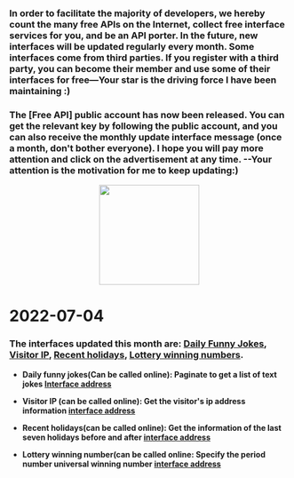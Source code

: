 ### <b>In order to facilitate the majority of developers, we hereby count the many free APIs on the Internet, collect free interface services for you, and be an API porter. In the future, new interfaces will be updated regularly every month. Some interfaces come from third parties. If you register with a third party, you can become their member and use some of their interfaces for free</b>—Your star is the driving force I have been maintaining :)

### <b> The [Free API] public account has now been released. You can get the relevant key by following the public account, and you can also receive the monthly update interface message (once a month, don't bother everyone). I hope you will pay more attention and click on the advertisement at any time. <b>--Your attention is the motivation for me to keep updating:)

<div align=center>
<img src="https://github.com/fangzesheng/free-api/blob/master/qrcode.gif" width="180" height="180">
</div>

# 2022-07-04

### The interfaces updated this month are: [Daily Funny Jokes](#567), [Visitor IP](#566), [Recent holidays](#565), [Lottery winning numbers](#564).

- **<a id="567">Daily funny jokes</a>(Can be called online):** Paginate to get a list of text jokes [Interface address](https://www.free-api.com/doc/567)

- **<a id="566">Visitor IP</a> (can be called online):** Get the visitor's ip address information [interface address](https://www.free-api.com/doc/566 )
 - **<a id="565">Recent holidays</a>(can be called online):** Get the information of the last seven holidays before and after [interface address](https://www.free-api.com/doc/565 )
 - **<a id="564">Lottery winning number</a>(can be called online:** Specify the period number universal winning number [interface address](https://www.free-api.com/doc/564 )